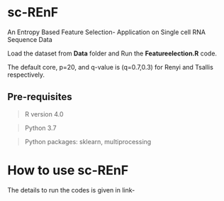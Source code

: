 # sc-REnF

An Entropy Based Feature Selection- Application on Single cell RNA Sequence Data


Load the dataset from **Data** folder and Run the **Featureelection.R** code. 

The default core, p=20, and q-value is (q=0.7,0.3) for Renyi and Tsallis respectively. 

## Pre-requisites

> R version  4.0

> Python 3.7

> Python packages: sklearn, multiprocessing


# How to use sc-REnF 

The details to run the codes is given in link- 



